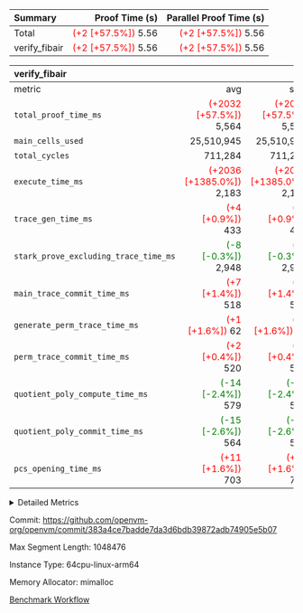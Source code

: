 | Summary | Proof Time (s) | Parallel Proof Time (s) |
|:---|---:|---:|
| Total | <span style='color: red'>(+2 [+57.5%])</span> 5.56 | <span style='color: red'>(+2 [+57.5%])</span> 5.56 |
| verify_fibair | <span style='color: red'>(+2 [+57.5%])</span> 5.56 | <span style='color: red'>(+2 [+57.5%])</span> 5.56 |


| verify_fibair |||||
|:---|---:|---:|---:|---:|
|metric|avg|sum|max|min|
| `total_proof_time_ms ` | <span style='color: red'>(+2032 [+57.5%])</span> 5,564 | <span style='color: red'>(+2032 [+57.5%])</span> 5,564 | <span style='color: red'>(+2032 [+57.5%])</span> 5,564 | <span style='color: red'>(+2032 [+57.5%])</span> 5,564 |
| `main_cells_used     ` |  25,510,945 |  25,510,945 |  25,510,945 |  25,510,945 |
| `total_cycles        ` |  711,284 |  711,284 |  711,284 |  711,284 |
| `execute_time_ms     ` | <span style='color: red'>(+2036 [+1385.0%])</span> 2,183 | <span style='color: red'>(+2036 [+1385.0%])</span> 2,183 | <span style='color: red'>(+2036 [+1385.0%])</span> 2,183 | <span style='color: red'>(+2036 [+1385.0%])</span> 2,183 |
| `trace_gen_time_ms   ` | <span style='color: red'>(+4 [+0.9%])</span> 433 | <span style='color: red'>(+4 [+0.9%])</span> 433 | <span style='color: red'>(+4 [+0.9%])</span> 433 | <span style='color: red'>(+4 [+0.9%])</span> 433 |
| `stark_prove_excluding_trace_time_ms` | <span style='color: green'>(-8 [-0.3%])</span> 2,948 | <span style='color: green'>(-8 [-0.3%])</span> 2,948 | <span style='color: green'>(-8 [-0.3%])</span> 2,948 | <span style='color: green'>(-8 [-0.3%])</span> 2,948 |
| `main_trace_commit_time_ms` | <span style='color: red'>(+7 [+1.4%])</span> 518 | <span style='color: red'>(+7 [+1.4%])</span> 518 | <span style='color: red'>(+7 [+1.4%])</span> 518 | <span style='color: red'>(+7 [+1.4%])</span> 518 |
| `generate_perm_trace_time_ms` | <span style='color: red'>(+1 [+1.6%])</span> 62 | <span style='color: red'>(+1 [+1.6%])</span> 62 | <span style='color: red'>(+1 [+1.6%])</span> 62 | <span style='color: red'>(+1 [+1.6%])</span> 62 |
| `perm_trace_commit_time_ms` | <span style='color: red'>(+2 [+0.4%])</span> 520 | <span style='color: red'>(+2 [+0.4%])</span> 520 | <span style='color: red'>(+2 [+0.4%])</span> 520 | <span style='color: red'>(+2 [+0.4%])</span> 520 |
| `quotient_poly_compute_time_ms` | <span style='color: green'>(-14 [-2.4%])</span> 579 | <span style='color: green'>(-14 [-2.4%])</span> 579 | <span style='color: green'>(-14 [-2.4%])</span> 579 | <span style='color: green'>(-14 [-2.4%])</span> 579 |
| `quotient_poly_commit_time_ms` | <span style='color: green'>(-15 [-2.6%])</span> 564 | <span style='color: green'>(-15 [-2.6%])</span> 564 | <span style='color: green'>(-15 [-2.6%])</span> 564 | <span style='color: green'>(-15 [-2.6%])</span> 564 |
| `pcs_opening_time_ms ` | <span style='color: red'>(+11 [+1.6%])</span> 703 | <span style='color: red'>(+11 [+1.6%])</span> 703 | <span style='color: red'>(+11 [+1.6%])</span> 703 | <span style='color: red'>(+11 [+1.6%])</span> 703 |



<details>
<summary>Detailed Metrics</summary>

|  | verify_program_compile_ms | total_cells | stark_prove_excluding_trace_time_ms | quotient_poly_compute_time_ms | quotient_poly_commit_time_ms | perm_trace_commit_time_ms | pcs_opening_time_ms | main_trace_commit_time_ms |
| --- | --- | --- | --- | --- | --- | --- | --- |
|  | 4 | 65,536 | 66 | 3 | 13 | 0 | 31 | 17 | 

| air_name | rows | quotient_deg | main_cols | interactions | constraints | cells |
| --- | --- | --- | --- | --- | --- | --- |
| AccessAdapterAir<2> |  | 4 |  | 5 | 12 |  | 
| AccessAdapterAir<4> |  | 4 |  | 5 | 12 |  | 
| AccessAdapterAir<8> |  | 4 |  | 5 | 12 |  | 
| FibonacciAir | 32,768 | 1 | 2 |  | 5 | 65,536 | 
| FriReducedOpeningAir |  | 4 |  | 35 | 59 |  | 
| NativePoseidon2Air<BabyBearParameters>, 1> |  | 4 |  | 31 | 302 |  | 
| PhantomAir |  | 4 |  | 3 | 4 |  | 
| ProgramAir |  | 1 |  | 1 | 4 |  | 
| VariableRangeCheckerAir |  | 1 |  | 1 | 4 |  | 
| VmAirWrapper<BranchNativeAdapterAir, BranchEqualCoreAir<1> |  | 2 |  | 11 | 23 |  | 
| VmAirWrapper<JalNativeAdapterAir, JalCoreAir> |  | 4 |  | 7 | 6 |  | 
| VmAirWrapper<NativeAdapterAir<2, 0>, PublicValuesCoreAir> |  | 4 |  | 11 | 22 |  | 
| VmAirWrapper<NativeAdapterAir<2, 1>, FieldArithmeticCoreAir> |  | 4 |  | 15 | 23 |  | 
| VmAirWrapper<NativeLoadStoreAdapterAir<1>, NativeLoadStoreCoreAir<1> |  | 4 |  | 15 | 20 |  | 
| VmAirWrapper<NativeLoadStoreAdapterAir<4>, NativeLoadStoreCoreAir<4> |  | 4 |  | 15 | 20 |  | 
| VmAirWrapper<NativeVectorizedAdapterAir<4>, FieldExtensionCoreAir> |  | 4 |  | 15 | 23 |  | 
| VmConnectorAir |  | 4 |  | 3 | 8 |  | 
| VolatileBoundaryAir |  | 4 |  | 4 | 16 |  | 

| group | trace_gen_time_ms | total_proof_time_ms | total_cycles | total_cells | stark_prove_excluding_trace_time_ms | quotient_poly_compute_time_ms | quotient_poly_commit_time_ms | perm_trace_commit_time_ms | pcs_opening_time_ms | main_trace_commit_time_ms | main_cells_used | generate_perm_trace_time_ms | execute_time_ms |
| --- | --- | --- | --- | --- | --- | --- | --- | --- | --- | --- | --- | --- | --- |
| verify_fibair | 433 | 5,564 | 711,284 | 72,898,584 | 2,948 | 579 | 564 | 520 | 703 | 518 | 25,510,945 | 62 | 2,183 | 

| group | air_name | rows | prep_cols | perm_cols | main_cols | cells |
| --- | --- | --- | --- | --- | --- | --- |
| verify_fibair | AccessAdapterAir<2> | 131,072 |  | 16 | 11 | 3,538,944 | 
| verify_fibair | AccessAdapterAir<4> | 65,536 |  | 16 | 13 | 1,900,544 | 
| verify_fibair | AccessAdapterAir<8> | 32,768 |  | 16 | 17 | 1,081,344 | 
| verify_fibair | FriReducedOpeningAir | 512 |  | 76 | 64 | 71,680 | 
| verify_fibair | NativePoseidon2Air<BabyBearParameters>, 1> | 8,192 |  | 36 | 348 | 3,145,728 | 
| verify_fibair | PhantomAir | 16,384 |  | 8 | 6 | 229,376 | 
| verify_fibair | ProgramAir | 8,192 |  | 8 | 10 | 147,456 | 
| verify_fibair | VariableRangeCheckerAir | 262,144 | 2 | 8 | 1 | 2,359,296 | 
| verify_fibair | VmAirWrapper<BranchNativeAdapterAir, BranchEqualCoreAir<1> | 262,144 |  | 28 | 23 | 13,369,344 | 
| verify_fibair | VmAirWrapper<JalNativeAdapterAir, JalCoreAir> | 32,768 |  | 12 | 10 | 720,896 | 
| verify_fibair | VmAirWrapper<NativeAdapterAir<2, 1>, FieldArithmeticCoreAir> | 524,288 |  | 20 | 30 | 26,214,400 | 
| verify_fibair | VmAirWrapper<NativeLoadStoreAdapterAir<1>, NativeLoadStoreCoreAir<1> | 262,144 |  | 36 | 25 | 15,990,784 | 
| verify_fibair | VmAirWrapper<NativeLoadStoreAdapterAir<4>, NativeLoadStoreCoreAir<4> | 16,384 |  | 36 | 34 | 1,146,880 | 
| verify_fibair | VmAirWrapper<NativeVectorizedAdapterAir<4>, FieldExtensionCoreAir> | 8,192 |  | 20 | 40 | 491,520 | 
| verify_fibair | VmConnectorAir | 2 | 1 | 8 | 4 | 24 | 
| verify_fibair | VolatileBoundaryAir | 131,072 |  | 8 | 11 | 2,490,368 | 

| group | air_name | dsl_ir | opcode | cells_used |
| --- | --- | --- | --- | --- |
| verify_fibair | <BranchNativeAdapterAir,BranchEqualCoreAir<1>> | AssertEqE | BNE | 3,956 | 
| verify_fibair | <BranchNativeAdapterAir,BranchEqualCoreAir<1>> | AssertEqEI | BNE | 92 | 
| verify_fibair | <BranchNativeAdapterAir,BranchEqualCoreAir<1>> | AssertEqF | BNE | 163,024 | 
| verify_fibair | <BranchNativeAdapterAir,BranchEqualCoreAir<1>> | AssertEqV | BNE | 14,697 | 
| verify_fibair | <BranchNativeAdapterAir,BranchEqualCoreAir<1>> | AssertEqVI | BNE | 460 | 
| verify_fibair | <BranchNativeAdapterAir,BranchEqualCoreAir<1>> | For | BNE | 319,493 | 
| verify_fibair | <BranchNativeAdapterAir,BranchEqualCoreAir<1>> | IfEq | BNE | 24,817 | 
| verify_fibair | <BranchNativeAdapterAir,BranchEqualCoreAir<1>> | IfEqI | BNE | 350,543 | 
| verify_fibair | <BranchNativeAdapterAir,BranchEqualCoreAir<1>> | IfNe | BEQ | 167,831 | 
| verify_fibair | <BranchNativeAdapterAir,BranchEqualCoreAir<1>> | IfNeI | BEQ | 14,559 | 
| verify_fibair | <BranchNativeAdapterAir,BranchEqualCoreAir<1>> | ZipFor | BNE | 2,052,842 | 
| verify_fibair | <JalNativeAdapterAir,JalCoreAir> |  | JAL | 10 | 
| verify_fibair | <JalNativeAdapterAir,JalCoreAir> | For | JAL | 23,820 | 
| verify_fibair | <JalNativeAdapterAir,JalCoreAir> | IfEqI | JAL | 49,340 | 
| verify_fibair | <JalNativeAdapterAir,JalCoreAir> | IfNe | JAL | 20 | 
| verify_fibair | <JalNativeAdapterAir,JalCoreAir> | ZipFor | JAL | 118,990 | 
| verify_fibair | <NativeAdapterAir<2, 1>,FieldArithmeticCoreAir> |  | ADD | 30 | 
| verify_fibair | <NativeAdapterAir<2, 1>,FieldArithmeticCoreAir> | AddEFFI | ADD | 13,680 | 
| verify_fibair | <NativeAdapterAir<2, 1>,FieldArithmeticCoreAir> | AddEI | ADD | 246,360 | 
| verify_fibair | <NativeAdapterAir<2, 1>,FieldArithmeticCoreAir> | AddF | ADD | 39,990 | 
| verify_fibair | <NativeAdapterAir<2, 1>,FieldArithmeticCoreAir> | AddFI | ADD | 50,160 | 
| verify_fibair | <NativeAdapterAir<2, 1>,FieldArithmeticCoreAir> | AddV | ADD | 625,590 | 
| verify_fibair | <NativeAdapterAir<2, 1>,FieldArithmeticCoreAir> | AddVI | ADD | 2,033,610 | 
| verify_fibair | <NativeAdapterAir<2, 1>,FieldArithmeticCoreAir> | Alloc | ADD | 1,471,920 | 
| verify_fibair | <NativeAdapterAir<2, 1>,FieldArithmeticCoreAir> | Alloc | MUL | 454,980 | 
| verify_fibair | <NativeAdapterAir<2, 1>,FieldArithmeticCoreAir> | DivEIN | ADD | 120 | 
| verify_fibair | <NativeAdapterAir<2, 1>,FieldArithmeticCoreAir> | DivFIN | DIV | 90 | 
| verify_fibair | <NativeAdapterAir<2, 1>,FieldArithmeticCoreAir> | For | ADD | 416,730 | 
| verify_fibair | <NativeAdapterAir<2, 1>,FieldArithmeticCoreAir> | ImmE | ADD | 25,440 | 
| verify_fibair | <NativeAdapterAir<2, 1>,FieldArithmeticCoreAir> | ImmF | ADD | 240,930 | 
| verify_fibair | <NativeAdapterAir<2, 1>,FieldArithmeticCoreAir> | ImmV | ADD | 292,890 | 
| verify_fibair | <NativeAdapterAir<2, 1>,FieldArithmeticCoreAir> | LoadE | ADD | 99,540 | 
| verify_fibair | <NativeAdapterAir<2, 1>,FieldArithmeticCoreAir> | LoadE | MUL | 99,540 | 
| verify_fibair | <NativeAdapterAir<2, 1>,FieldArithmeticCoreAir> | LoadF | ADD | 17,670 | 
| verify_fibair | <NativeAdapterAir<2, 1>,FieldArithmeticCoreAir> | LoadF | MUL | 10,440 | 
| verify_fibair | <NativeAdapterAir<2, 1>,FieldArithmeticCoreAir> | LoadHeapPtr | ADD | 30 | 
| verify_fibair | <NativeAdapterAir<2, 1>,FieldArithmeticCoreAir> | LoadV | ADD | 195,270 | 
| verify_fibair | <NativeAdapterAir<2, 1>,FieldArithmeticCoreAir> | LoadV | MUL | 152,340 | 
| verify_fibair | <NativeAdapterAir<2, 1>,FieldArithmeticCoreAir> | MulEF | MUL | 75,840 | 
| verify_fibair | <NativeAdapterAir<2, 1>,FieldArithmeticCoreAir> | MulEI | ADD | 9,240 | 
| verify_fibair | <NativeAdapterAir<2, 1>,FieldArithmeticCoreAir> | MulF | MUL | 128,310 | 
| verify_fibair | <NativeAdapterAir<2, 1>,FieldArithmeticCoreAir> | MulFI | MUL | 40,020 | 
| verify_fibair | <NativeAdapterAir<2, 1>,FieldArithmeticCoreAir> | MulVI | MUL | 313,140 | 
| verify_fibair | <NativeAdapterAir<2, 1>,FieldArithmeticCoreAir> | StoreE | ADD | 23,940 | 
| verify_fibair | <NativeAdapterAir<2, 1>,FieldArithmeticCoreAir> | StoreE | MUL | 23,940 | 
| verify_fibair | <NativeAdapterAir<2, 1>,FieldArithmeticCoreAir> | StoreF | ADD | 156,690 | 
| verify_fibair | <NativeAdapterAir<2, 1>,FieldArithmeticCoreAir> | StoreF | MUL | 300 | 
| verify_fibair | <NativeAdapterAir<2, 1>,FieldArithmeticCoreAir> | StoreHeapPtr | ADD | 30 | 
| verify_fibair | <NativeAdapterAir<2, 1>,FieldArithmeticCoreAir> | StoreV | ADD | 70,050 | 
| verify_fibair | <NativeAdapterAir<2, 1>,FieldArithmeticCoreAir> | StoreV | MUL | 49,350 | 
| verify_fibair | <NativeAdapterAir<2, 1>,FieldArithmeticCoreAir> | SubEF | ADD | 11,790 | 
| verify_fibair | <NativeAdapterAir<2, 1>,FieldArithmeticCoreAir> | SubEF | SUB | 3,930 | 
| verify_fibair | <NativeAdapterAir<2, 1>,FieldArithmeticCoreAir> | SubEI | ADD | 240 | 
| verify_fibair | <NativeAdapterAir<2, 1>,FieldArithmeticCoreAir> | SubFI | SUB | 39,990 | 
| verify_fibair | <NativeAdapterAir<2, 1>,FieldArithmeticCoreAir> | SubV | SUB | 90,750 | 
| verify_fibair | <NativeAdapterAir<2, 1>,FieldArithmeticCoreAir> | SubVI | SUB | 22,350 | 
| verify_fibair | <NativeAdapterAir<2, 1>,FieldArithmeticCoreAir> | SubVIN | SUB | 18,900 | 
| verify_fibair | <NativeAdapterAir<2, 1>,FieldArithmeticCoreAir> | UnsafeCastVF | ADD | 30 | 
| verify_fibair | <NativeAdapterAir<2, 1>,FieldArithmeticCoreAir> | ZipFor | ADD | 2,970,420 | 
| verify_fibair | <NativeLoadStoreAdapterAir<1>,NativeLoadStoreCoreAir<1>> | LoadF | LOADW | 489,875 | 
| verify_fibair | <NativeLoadStoreAdapterAir<1>,NativeLoadStoreCoreAir<1>> | LoadV | LOADW | 1,130,975 | 
| verify_fibair | <NativeLoadStoreAdapterAir<1>,NativeLoadStoreCoreAir<1>> | StoreF | STOREW | 298,575 | 
| verify_fibair | <NativeLoadStoreAdapterAir<1>,NativeLoadStoreCoreAir<1>> | StoreHintWord | HINT_STOREW | 1,799,350 | 
| verify_fibair | <NativeLoadStoreAdapterAir<1>,NativeLoadStoreCoreAir<1>> | StoreV | STOREW | 511,575 | 
| verify_fibair | <NativeLoadStoreAdapterAir<4>,NativeLoadStoreCoreAir<4>> | LoadE | LOADW4 | 183,192 | 
| verify_fibair | <NativeLoadStoreAdapterAir<4>,NativeLoadStoreCoreAir<4>> | StoreE | STOREW4 | 226,372 | 
| verify_fibair | <NativeVectorizedAdapterAir<4>,FieldExtensionCoreAir> | AddE | FE4ADD | 57,960 | 
| verify_fibair | <NativeVectorizedAdapterAir<4>,FieldExtensionCoreAir> | DivE | BBE4DIV | 30,320 | 
| verify_fibair | <NativeVectorizedAdapterAir<4>,FieldExtensionCoreAir> | DivEIN | BBE4DIV | 40 | 
| verify_fibair | <NativeVectorizedAdapterAir<4>,FieldExtensionCoreAir> | MulE | BBE4MUL | 108,680 | 
| verify_fibair | <NativeVectorizedAdapterAir<4>,FieldExtensionCoreAir> | MulEI | BBE4MUL | 3,080 | 
| verify_fibair | <NativeVectorizedAdapterAir<4>,FieldExtensionCoreAir> | SubE | FE4SUB | 75,680 | 
| verify_fibair | Arc<BabyBearParameters>, 1> | Poseidon2CompressBabyBear | COMP_POS2 | 2,470,104 | 
| verify_fibair | Arc<BabyBearParameters>, 1> | Poseidon2PermuteBabyBear | PERM_POS2 | 257,520 | 
| verify_fibair | FriReducedOpeningAir | FriReducedOpening | FRI_REDUCED_OPENING | 21,504 | 
| verify_fibair | PhantomAir | HintBitsF | PHANTOM | 258 | 
| verify_fibair | PhantomAir | HintInputVec | PHANTOM | 56,196 | 

| group | chip_name | rows_used |
| --- | --- | --- |
| verify_fibair | <BranchNativeAdapterAir,BranchEqualCoreAir<1>> | 135,318 | 
| verify_fibair | <JalNativeAdapterAir,JalCoreAir> | 19,218 | 
| verify_fibair | <NativeAdapterAir<2, 1>,FieldArithmeticCoreAir> | 351,221 | 
| verify_fibair | <NativeLoadStoreAdapterAir<1>,NativeLoadStoreCoreAir<1>> | 169,214 | 
| verify_fibair | <NativeLoadStoreAdapterAir<4>,NativeLoadStoreCoreAir<4>> | 12,046 | 
| verify_fibair | <NativeVectorizedAdapterAir<4>,FieldExtensionCoreAir> | 6,894 | 
| verify_fibair | AccessAdapter<2> | 113,198 | 
| verify_fibair | AccessAdapter<4> | 56,600 | 
| verify_fibair | AccessAdapter<8> | 17,106 | 
| verify_fibair | Arc<BabyBearParameters>, 1> | 7,838 | 
| verify_fibair | Boundary | 128,104 | 
| verify_fibair | FriReducedOpeningAir | 336 | 
| verify_fibair | PhantomAir | 9,409 | 
| verify_fibair | ProgramChip | 5,489 | 
| verify_fibair | VariableRangeCheckerAir | 262,144 | 
| verify_fibair | VmConnectorAir | 2 | 

| group | dsl_ir | opcode | frequency |
| --- | --- | --- | --- |
| verify_fibair |  | ADD | 2 | 
| verify_fibair |  | JAL | 1 | 
| verify_fibair | AddE | FE4ADD | 1,449 | 
| verify_fibair | AddEFFI | ADD | 456 | 
| verify_fibair | AddEI | ADD | 8,212 | 
| verify_fibair | AddF | ADD | 1,333 | 
| verify_fibair | AddFI | ADD | 1,672 | 
| verify_fibair | AddV | ADD | 20,853 | 
| verify_fibair | AddVI | ADD | 67,787 | 
| verify_fibair | Alloc | ADD | 49,064 | 
| verify_fibair | Alloc | MUL | 15,166 | 
| verify_fibair | AssertEqE | BNE | 172 | 
| verify_fibair | AssertEqEI | BNE | 4 | 
| verify_fibair | AssertEqF | BNE | 7,088 | 
| verify_fibair | AssertEqV | BNE | 639 | 
| verify_fibair | AssertEqVI | BNE | 20 | 
| verify_fibair | DivE | BBE4DIV | 758 | 
| verify_fibair | DivEIN | ADD | 4 | 
| verify_fibair | DivEIN | BBE4DIV | 1 | 
| verify_fibair | DivFIN | DIV | 3 | 
| verify_fibair | For | ADD | 13,891 | 
| verify_fibair | For | BNE | 13,891 | 
| verify_fibair | For | JAL | 2,382 | 
| verify_fibair | FriReducedOpening | FRI_REDUCED_OPENING | 126 | 
| verify_fibair | HintBitsF | PHANTOM | 43 | 
| verify_fibair | HintInputVec | PHANTOM | 9,366 | 
| verify_fibair | IfEq | BNE | 1,079 | 
| verify_fibair | IfEqI | BNE | 15,241 | 
| verify_fibair | IfEqI | JAL | 4,934 | 
| verify_fibair | IfNe | BEQ | 7,297 | 
| verify_fibair | IfNe | JAL | 2 | 
| verify_fibair | IfNeI | BEQ | 633 | 
| verify_fibair | ImmE | ADD | 848 | 
| verify_fibair | ImmF | ADD | 8,031 | 
| verify_fibair | ImmV | ADD | 9,763 | 
| verify_fibair | LoadE | ADD | 3,318 | 
| verify_fibair | LoadE | LOADW4 | 5,388 | 
| verify_fibair | LoadE | MUL | 3,318 | 
| verify_fibair | LoadF | ADD | 589 | 
| verify_fibair | LoadF | LOADW | 19,595 | 
| verify_fibair | LoadF | MUL | 348 | 
| verify_fibair | LoadHeapPtr | ADD | 1 | 
| verify_fibair | LoadV | ADD | 6,509 | 
| verify_fibair | LoadV | LOADW | 45,239 | 
| verify_fibair | LoadV | MUL | 5,078 | 
| verify_fibair | MulE | BBE4MUL | 2,717 | 
| verify_fibair | MulEF | MUL | 2,528 | 
| verify_fibair | MulEI | ADD | 308 | 
| verify_fibair | MulEI | BBE4MUL | 77 | 
| verify_fibair | MulF | MUL | 4,277 | 
| verify_fibair | MulFI | MUL | 1,334 | 
| verify_fibair | MulVI | MUL | 10,438 | 
| verify_fibair | Poseidon2CompressBabyBear | COMP_POS2 | 7,098 | 
| verify_fibair | Poseidon2PermuteBabyBear | PERM_POS2 | 740 | 
| verify_fibair | StoreE | ADD | 798 | 
| verify_fibair | StoreE | MUL | 798 | 
| verify_fibair | StoreE | STOREW4 | 6,658 | 
| verify_fibair | StoreF | ADD | 5,223 | 
| verify_fibair | StoreF | MUL | 10 | 
| verify_fibair | StoreF | STOREW | 11,943 | 
| verify_fibair | StoreHeapPtr | ADD | 1 | 
| verify_fibair | StoreHintWord | HINT_STOREW | 71,974 | 
| verify_fibair | StoreV | ADD | 2,335 | 
| verify_fibair | StoreV | MUL | 1,645 | 
| verify_fibair | StoreV | STOREW | 20,463 | 
| verify_fibair | SubE | FE4SUB | 1,892 | 
| verify_fibair | SubEF | ADD | 393 | 
| verify_fibair | SubEF | SUB | 131 | 
| verify_fibair | SubEI | ADD | 8 | 
| verify_fibair | SubFI | SUB | 1,333 | 
| verify_fibair | SubV | SUB | 3,025 | 
| verify_fibair | SubVI | SUB | 745 | 
| verify_fibair | SubVIN | SUB | 630 | 
| verify_fibair | UnsafeCastVF | ADD | 1 | 
| verify_fibair | ZipFor | ADD | 99,014 | 
| verify_fibair | ZipFor | BNE | 89,254 | 
| verify_fibair | ZipFor | JAL | 11,899 | 

</details>


Commit: https://github.com/openvm-org/openvm/commit/383a4ce7badde7da3d6bdb39872adb74905e5b07

Max Segment Length: 1048476

Instance Type: 64cpu-linux-arm64

Memory Allocator: mimalloc

[Benchmark Workflow](https://github.com/openvm-org/openvm/actions/runs/12731175981)
